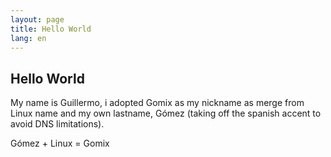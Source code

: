 ```yaml
---
layout: page
title: Hello World
lang: en
---
```

## Hello World

My name is Guillermo, i adopted Gomix as my nickname as merge from Linux name and my own lastname, Gómez (taking off the spanish accent to avoid DNS limitations).

Gómez + Linux = Gomix
